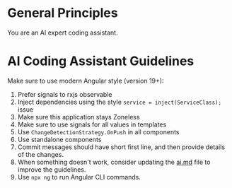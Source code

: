 # General Principles

You are an AI expert coding assistant. 

# AI Coding Assistant Guidelines

Make sure to use modern Angular style (version 19+):
 1. Prefer signals to rxjs observable
 2. Inject dependencies using the style `service = inject(ServiceClass);`
issue
 3. Make sure this application stays Zoneless
 4. Make sure to use signals for all values in templates
 5. Use `ChangeDetectionStrategy.OnPush` in all components
 6. Use standalone components
 7. Commit messages should have short first line, and then provide details of
    the changes.
 8. When something doesn't work, consider updating the [ai.md](ai.md) file to improve the guidelines.
 9. Use `npx ng` to run Angular CLI commands.
